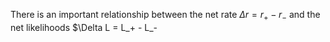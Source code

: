 There is an important relationship between the net rate $\Delta r=r_+ - r_-$ and the net likelihoods $\Delta L = L_+ - L_- 